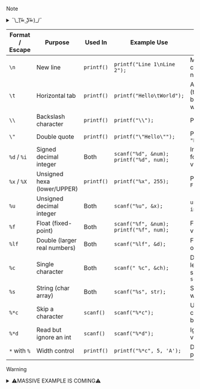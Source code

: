 > [!NOTE]
>
><details> 
> 
>![Challenge](https://img.shields.io/badge/Note_1-Completed-brightgreen)
>
><summary> ¯\_(͠≖ ͜ʖ͠≖)_/¯ </summary>
>
> #### Implicit and Explicit Type Conversion
> -***Implicit*** (type promotion) : is done automatically by the compiler to avoid the loss of data but signs can be lost (when signed is
implicitly converted to unsigned)
> -***Explicit*** (type casting) : Degrading the variable 
> ```c
> double x;
> printf("add the value of this x : ");
> scanf("%lf", &x); // WHY & ? ⌯⌲ scanf() needs the memory address of the variable to store the input
> //if you want to scanf a double you need to add the %lf not %d (for integers)
> printf("the value of the x is : %d", int(x));
> ```
>```json
> Output :add the value of this x :4.53
>        :the value of the x is : 4
>```
 </details>

| Format / Escape | Purpose  | Used In     | Example Use   | Notes / Output Insight |
|------------------|----------|-------------|----------------------------------------|----------------------------|
| `\n`|        New line              | `printf()`  | `printf("Line 1\nLine 2");`            | Moves cursor to next line              |
| `\t`|        Horizontal tab        | `printf()`  | `printf("Hello\tWorld");`              | Adds space (tab) between words         |
| `\\`|        Backslash character   | `printf()`  | `printf("\\");`                        | Prints: `\`                            |
| `\"`|        Double quote          | `printf()`  | `printf("\"Hello\"");`                 | Prints: `"Hello"`                      |
| `%d` / `%i`| Signed decimal integer|    Both     | `scanf("%d", &num); printf("%d", num);`| Input/output for `int` values          |
| `%x` / `%X`| Unsigned hexa (lower/UPPER)  | `printf()`  | `printf("%x", 255);`            | Prints: `ff` or `FF`                   |
| `%u`| Unsigned decimal integer     |    Both     | `scanf("%u", &x);`                     | `unsigned int` only                    |
| `%f` | Float (fixed-point)         |    Both     | `scanf("%f", &num); printf("%f", num);`| For `float` values                     |
| `%lf`| Double (larger real numbers)|    Both     | `scanf("%lf", &d);`                    | For `double` only                      |
| `%c` | Single character            |    Both     | `scanf(" %c", &ch);`                   | Don't forget leading space in `scanf()`|
| `%s` | String (char array)         |    Both     | `scanf("%s", str);`                    | Stops at whitespace                    |
| `%*c`| Skip a character            | `scanf()`   | `scanf("%*c");`                        | Useful for clearing buffer             |
| `%*d`| Read but ignore an int      | `scanf()`   | `scanf("%*d");`                        | Ignores value                          |
| `*` with `%`| Width control        | `printf()`  | `printf("%*c", 5, 'A');`               | Dynamic padding                        |

> [!WARNING]
> <details> 
> 
>![Challenge](https://img.shields.io/badge/Example_1-Completed-informational)
>
><summary>⚠️MASSIVE EXAMPLE IS COMING⚠️</summary>
>
>```c
>#include <stdio.h>
>int main()
>{
>unsigned char x=0;
>printf("Variable width control:\n");
>//Variable width control:
>printf("right-justified variable width: '%*c'\n", 5, 'x');
>printf("left-justified variable width : '%*c'\n", -5, 'x');
>/*
>  right-justified variable width: '    x'
>  left-justified variable width : 'x    '
>*/
>int r = printf("Strings:\n");
>printf("(the last printf printed %d characters)\n", r);
>/*
>  Strings:
>  (the last printf printed 9 characters) 
>*/
>
>/* WHY r RETURNS 9 ? 
>   printf() returns the number of characters it printed
>   The string is: "Strings:\n" — how many visible characters?
>   S t r i n g s : \n
>   ↓ ↓ ↓ ↓ ↓ ↓ ↓ ↓ ↓
>   1 2 3 4 5 6 7 8 9
>   \n is just 1 character, not 2. So the total = 9 characters.
>   ✅ That’s why r = 9.
>*/
>const char* s = "Hello";
>printf("\t[%10s]\n\t[%-10s]\n\t[%s]\n\t[%-10.*s]\n\t[%-*.*s]\n",  s, s, s,
>    4, s, 
>    10, 4, s);
>/*
>       [     Hello]
>       [Hello     ]
>       [Hello]
>       [Hell      ]
>       [Hell      ]
>*/
>
>/*
>[%10s]	    Right-align s in a 10-character wide field	           [ Hello]
>[%-10s]	    Left-align  s in a 10-character wide field	           [Hello ]
>[%s]	    Just print the string as-it-is	                       [Hello]
>[%-10.*s]	Left-align and limit to .* chars (4 in this case)      [Hell  ]
>[%-*.*s]	Full dynamic width/precision: %-width.precision.string [Hell  ] if width=10, prec=4
>*/
>printf("Characters:\t%% %%\n", 65);
>//      % % 
>/* %% = print a literal %
>   The 65 is not printed, because there is no format specifier for it
>*/
>printf("Integers\n");
>printf("Decimal:\t%i %d %.6i %i %.0i %+i %u\n", 1, 2, 3, 0, 0, 4, -1);
>/* Integers
>   Decimal: 1 2 000003 0 +4 4294967295
>*/
> 
>/* 
>   %.0i ➜ Precision = 0 with 0 → prints nothing
>   %u   ➜ Prints unsigned value (in the memory) 
>           which is the -1 or 4294967295 in binary (2³²-1) given 32 bit processor
>*/
>printf("Hexadecimal:\t%x %x %X %#x\n", 5, 10, 10, 6);
>// Hexadecimal: 5 a A 0x6         ➜ %#x	Hexadecimal with 0x prefix
>printf("Octal:\t%o %#o %#o\n", 10, 10, 4);
>// Octal:       12 012 04         ➜ %#0	Octal       with 0  prefix
>printf("Floating point\n");
>printf("Rounding:\t%f %.0f %.32f\n", 1.5, 1.5, 1.5);
>/* Floating point
>   Rounding: 1.5  
>*/
>printf("Padding:\t%05.2f %.2f %5.2f\n", 1.5, 1.5, 1.5);
>printf("Scientific:\t%E %e\n", 1.5, 1.5);
>printf("Special values:\t 1/0=%g\n", 0.0/0.0, 1.0/0.0);
>printf ("C_trick:\t %d %d %d \n", ++x,x,x++);
>printf ("C_trick:\t%d %d %d \n",x++,++x,x);
>return 0;
>}
>```
></details> 



